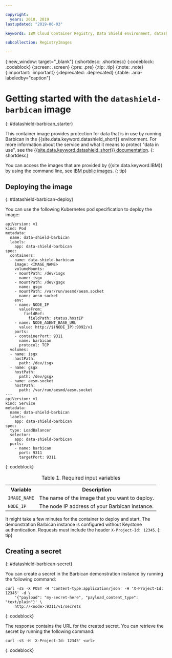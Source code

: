 ```yaml
---

copyright:
  years: 2018, 2019
lastupdated: "2019-06-03"

keywords: IBM Cloud Container Registry, Data Shield environment, datashield-barbican image, container image, Barbican, Registry, data in use, memory encryption, Intel SGX, Fortanix,

subcollection: RegistryImages

---
```


{:new_window: target="_blank"}
{:shortdesc: .shortdesc}
{:codeblock: .codeblock}
{:screen: .screen}
{:pre: .pre}
{:tip: .tip}
{:note: .note}
{:important: .important}
{:deprecated: .deprecated}
{:table: .aria-labeledby="caption"}

# Getting started with the `datashield-barbican` image
{: #datashield-barbican_starter}

This container image provides protection for data that is in use by running Barbican in the {{site.data.keyword.datashield_short}} environment. For more information about the service and what it means to protect "data in use", see the [{{site.data.keyword.datashield_short}} documentation](/docs/services/data-shield?topic=data-shield-about#about).
{: shortdesc}

You can access the images that are provided by {{site.data.keyword.IBM}} by using the command line, see [IBM public images](/docs/services/Registry?topic=registry-public_images#public_images).
{: tip}

## Deploying the image
{: #datashield-barbican-deploy}

You can use the following Kubernetes pod specification to deploy the image:

```
apiVersion: v1
kind: Pod
metadata:
  name: data-shield-barbican
  labels:
    app: data-shield-barbican
spec:
  containers:
  - name: data-shield-barbican
    image: <IMAGE_NAME>
    volumeMounts:
    - mountPath: /dev/isgx
      name: isgx
    - mountPath: /dev/gsgx
      name: gsgx
    - mountPath: /var/run/aesmd/aesm.socket
      name: aesm-socket
    env:
    - name: NODE_IP
      valueFrom:
        fieldRef:
          fieldPath: status.hostIP
    - name: NODE_AGENT_BASE_URL
      value: http://$(NODE_IP):9092/v1
    ports:
    - containerPort: 9311
      name: barbican
      protocol: TCP
  volumes:
  - name: isgx
    hostPath:
      path: /dev/isgx
  - name: gsgx
    hostPath:
      path: /dev/gsgx
  - name: aesm-socket
    hostPath:
      path: /var/run/aesmd/aesm.socket
---
apiVersion: v1
kind: Service
metadata:
  name: data-shield-barbican
  labels:
    app: data-shield-barbican
spec:
  type: LoadBalancer
  selector:
    app: data-shield-barbican
  ports:
    - name: barbican
      port: 9311
      targetPort: 9311
```
{: codeblock}

<table>
<caption>Table 1. Required input variables</caption>
  <tr>
    <th>Variable</th>
    <th>Description</th>
  </tr>
  <tr>
    <td><code>IMAGE_NAME</code></td>
    <td>The name of the image that you want to deploy.</td>
  </tr>
  <tr>
    <td><code>NODE_IP</code></td>
    <td>The node IP address of your Barbican instance.</td>
  </tr>
</table>

It might take a few minutes for the container to deploy and start. The demonstration Barbican instance is configured without Keystone authentication. Requests must include the header `X-Project-Id: 12345`.
{: tip}

## Creating a secret
{: #datashield-barbican-secret}

You can create a secret in the Barbican demonstration instance by running the following command:

```
curl -sS -X POST -H 'content-type:application/json' -H 'X-Project-Id: 12345' -d \
    '{"payload": "my-secret-here", "payload_content_type": "text/plain"}' \
    http://<node>:9311/v1/secrets
```
{: codeblock}

The response contains the URL for the created secret. You can retrieve the secret by running the following command:

```
curl -sS -H 'X-Project-Id: 12345' <url>
```
{: codeblock}
